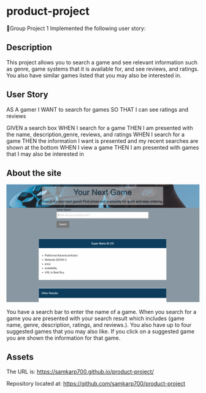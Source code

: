 # product-project

📖Group Project 1
Implemented the following user story:

## Description
This project allows you to search a game and see relevant information such as genre, game systems that it is available for, and see reviews, and ratings. You also have similar games listed that you may also be interested in. 

## User Story

AS A gamer
I WANT to search for games
SO THAT I can see ratings and reviews

GIVEN a search box
WHEN I search for a game
THEN I am presented with the name, description,genre, reviews, and ratings 
WHEN I search for a game
THEN the information I want is presented and my recent searches are shown at the bottom
WHEN I view a game
THEN I am presented with games that I may also be interested in



## About the site

![Gamer](./assets/images/Capture.PNG)

You have a search bar to enter the name of a game. When you search for a game you are presented with your search result which includes (game name, genre, description, ratings, and reviews.). You also have up to four suggested games that you may also like. If you click on a suggested game you are shown the information for that game. 

## Assets

The URL is: https://samkarp700.github.io/product-project/

Repository located at: https://github.com/samkarp700/product-project
